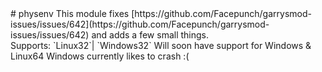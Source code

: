 <type name="physenv" category="libraryfunc" is="library">
	<summary>
		# physenv
		This module fixes [https://github.com/Facepunch/garrysmod-issues/issues/642](https://github.com/Facepunch/garrysmod-issues/issues/642) and adds a few small things.<br>
		Supports: `Linux32`| `Windows32`
		<note>
			Will soon have support for Windows & Linux64
			Windows currently likes to crash :(
		</note>
	</summary>
</type>